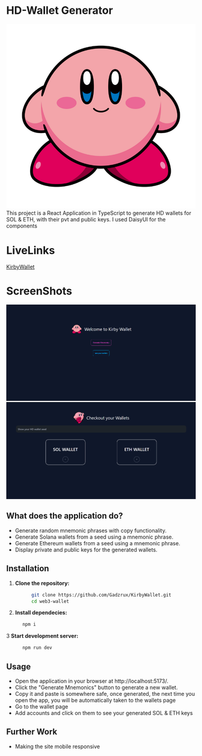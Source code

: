 # HD-Wallet Generator
  ![kirby](./src/assets/kirby.png)
 This project is a React Application in TypeScript to generate HD wallets for SOL & ETH, with their pvt and public keys.
 I used DaisyUI for the components

# LiveLinks
[KirbyWallet](google.com)

# ScreenShots
![Wallet Image](./src/assets/pic1.png)
![Wallet Image](./src/assets/pic2.png)
## What does the application do?

- Generate random mnemonic phrases with copy functionality.
- Generate Solana wallets from a seed using a mnemonic phrase.
- Generate Ethereum wallets from a seed using a mnemonic phrase.
- Display private and public keys for the generated wallets.

## Installation

1. **Clone the repository:**

   ```bash
         git clone https://github.com/Gadzrux/KirbyWallet.git
         cd web3-wallet 
   ```
2. **Install dependecies:**

```bash
      npm i

```
3 **Start development server:**

```bash
      npm run dev

```

## Usage
- Open the application in your browser at http://localhost:5173/.
- Click the "Generate Mnemonics" button to generate a new wallet.
- Copy it and paste is somewhere safe, once generated, the next time you open the app, you will be automatically taken to the wallets page
- Go to the wallet page
- Add accounts and click on them to see your generated SOL & ETH keys

## Further Work
- Making the site mobile responsive
